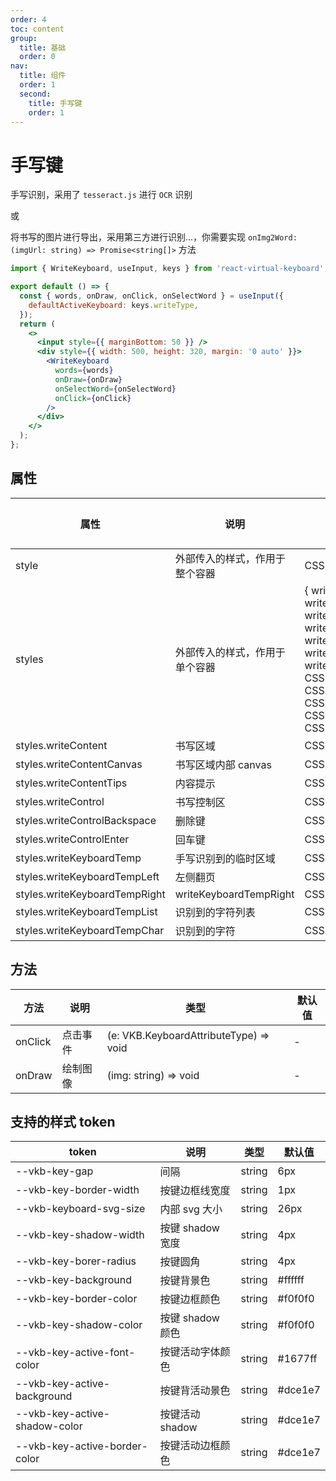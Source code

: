 ```yaml
---
order: 4
toc: content
group:
  title: 基础
  order: 0
nav:
  title: 组件
  order: 1
  second:
    title: 手写键
    order: 1
---
```


# 手写键

手写识别，采用了 `tesseract.js` 进行 `OCR` 识别

或

将书写的图片进行导出，采用第三方进行识别...，你需要实现 `onImg2Word:(imgUrl: string) => Promise<string[]>` 方法

```jsx
import { WriteKeyboard, useInput, keys } from 'react-virtual-keyboard';

export default () => {
  const { words, onDraw, onClick, onSelectWord } = useInput({
    defaultActiveKeyboard: keys.writeType,
  });
  return (
    <>
      <input style={{ marginBottom: 50 }} />
      <div style={{ width: 500, height: 320, margin: '0 auto' }}>
        <WriteKeyboard
          words={words}
          onDraw={onDraw}
          onSelectWord={onSelectWord}
          onClick={onClick}
        />
      </div>
    </>
  );
};
```

## 属性

| 属性                          | 说明                           | 类型                                                                                                                                                                                                                                                                                                                                                                                                       | 默认值 |
| ----------------------------- | ------------------------------ | ---------------------------------------------------------------------------------------------------------------------------------------------------------------------------------------------------------------------------------------------------------------------------------------------------------------------------------------------------------------------------------------------------------- | ------ |
| style                         | 外部传入的样式，作用于整个容器 | CSSProperties                                                                                                                                                                                                                                                                                                                                                                                              | -      |
| styles                        | 外部传入的样式，作用于单个容器 | { writeContent?: CSSProperties; writeContentCanvas?: CSSProperties; writeContentTips?: CSSProperties; writeControl?: CSSProperties; writeControlBackspace?: CSSProperties; writeControlEnter?: CSSProperties; writeKeyboardTemp?: CSSProperties;writeKeyboardTempLeft?: CSSProperties;writeKeyboardTempList?: CSSProperties;writeKeyboardTempChar?: CSSProperties;writeKeyboardTempRight?: CSSProperties;} | -      |
| styles.writeContent           | 书写区域                       | CSSProperties                                                                                                                                                                                                                                                                                                                                                                                              | -      |
| styles.writeContentCanvas     | 书写区域内部 canvas            | CSSProperties                                                                                                                                                                                                                                                                                                                                                                                              | -      |
| styles.writeContentTips       | 内容提示                       | CSSProperties                                                                                                                                                                                                                                                                                                                                                                                              | -      |
| styles.writeControl           | 书写控制区                     | CSSProperties                                                                                                                                                                                                                                                                                                                                                                                              | -      |
| styles.writeControlBackspace  | 删除键                         | CSSProperties                                                                                                                                                                                                                                                                                                                                                                                              | -      |
| styles.writeControlEnter      | 回车键                         | CSSProperties                                                                                                                                                                                                                                                                                                                                                                                              | -      |
| styles.writeKeyboardTemp      | 手写识别到的临时区域           | CSSProperties                                                                                                                                                                                                                                                                                                                                                                                              | -      |
| styles.writeKeyboardTempLeft  | 左侧翻页                       | CSSProperties                                                                                                                                                                                                                                                                                                                                                                                              | -      |
| styles.writeKeyboardTempRight | writeKeyboardTempRight         | CSSProperties                                                                                                                                                                                                                                                                                                                                                                                              | -      |
| styles.writeKeyboardTempList  | 识别到的字符列表               | CSSProperties                                                                                                                                                                                                                                                                                                                                                                                              | -      |
| styles.writeKeyboardTempChar  | 识别到的字符                   | CSSProperties                                                                                                                                                                                                                                                                                                                                                                                              | -      |

## 方法

| 方法    | 说明     | 类型                                   | 默认值 |
| ------- | -------- | -------------------------------------- | ------ |
| onClick | 点击事件 | (e: VKB.KeyboardAttributeType) => void | -      |
| onDraw  | 绘制图像 | (img: string) => void                  | -      |

## 支持的样式 token

| token                         | 说明             | 类型   | 默认值  |
| ----------------------------- | ---------------- | ------ | ------- |
| --vkb-key-gap                 | 间隔             | string | 6px     |
| --vkb-key-border-width        | 按键边框线宽度   | string | 1px     |
| --vkb-keyboard-svg-size       | 内部 svg 大小    | string | 26px    |
| --vkb-key-shadow-width        | 按键 shadow 宽度 | string | 4px     |
| --vkb-key-borer-radius        | 按键圆角         | string | 4px     |
| --vkb-key-background          | 按键背景色       | string | #ffffff |
| --vkb-key-border-color        | 按键边框颜色     | string | #f0f0f0 |
| --vkb-key-shadow-color        | 按键 shadow 颜色 | string | #f0f0f0 |
| --vkb-key-active-font-color   | 按键活动字体颜色 | string | #1677ff |
| --vkb-key-active-background   | 按键背活动景色   | string | #dce1e7 |
| --vkb-key-active-shadow-color | 按键活动 shadow  | string | #dce1e7 |
| --vkb-key-active-border-color | 按键活动边框颜色 | string | #dce1e7 |
